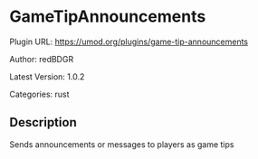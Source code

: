 # GameTipAnnouncements

Plugin URL: https://umod.org/plugins/game-tip-announcements

Author: redBDGR

Latest Version: 1.0.2

Categories: rust

## Description

Sends announcements or messages to players as game tips
